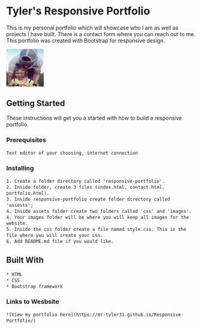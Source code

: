 # Tyler's Responsive Portfolio

This is my personal portfolio which will showcase who I am as well as projects I have built. There is a contact form where you can reach out to me. This portfolio was created with Bootstrap for responsive design.

<img class="img-me img-fluid py-2" src="assets/images/me.JPEG" alt="me" width="100" height="100">          

## Getting Started

These instructions will get you a started with how to build a responsive portfolio.

### Prerequisites

```
Text editor of your choosing, internet connection
```

### Installing

```
1. Create a folder directory called 'responsive-portfolio'.
2. Inside folder, create 3 files (index.html, contact.html, portfolio.html).
3. Inside responsive-portfolio create folder directory called 'assests';
4. Inside assets folder create two folders called 'css' and 'images'.
4. Your images folder will be where you will keep all images for the website.
5. Inside the css folder create a file named style.css. This is the file where you will create your css.
6. Add README.md file if you would like.

```

## Built With
```
* HTML
* CSS
* Bootstrap framework

```

### Links to Wesbsite 

```
![View my portfolio here](https://mr-tyler31.github.io/Responsive-Portfolio/)

```



